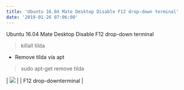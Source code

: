```yaml
---
title: 'Ubuntu 16.04 Mate Desktop Disable F12 drop-down terminal'
date: '2019-01-26 07:06:00'
---
```


Ubuntu 16.04 Mate Desktop Disable F12 drop-down terminal  
  

> killall tilda

- Remove tilda via apt  
  

> sudo apt-get remove tilda

  


| [![](https://3.bp.blogspot.com/-o4oAWVHYw90/XEukOx3QMTI/AAAAAAABePQ/a5-BfDDG6t48Nln34ongrWAq7qgyjno5QCLcBGAs/s640/Screenshot%2Bat%2B2019-01-26%2B07%253A03%253A56.png)](https://3.bp.blogspot.com/-o4oAWVHYw90/XEukOx3QMTI/AAAAAAABePQ/a5-BfDDG6t48Nln34ongrWAq7qgyjno5QCLcBGAs/s1600/Screenshot%2Bat%2B2019-01-26%2B07%253A03%253A56.png) |
| F12 drop-downterminal |

